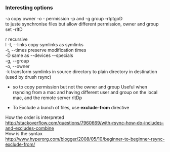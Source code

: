 ### Interesting options

-a copy owner -o - permission -p and -g group -rlptgoD    
to juste synchronise files but allow different permission, owner and group set -rltD    

r recursive    
l  -l, --links                 copy symlinks as symlinks   
-t, --times                 preserve modification times    
-D                          same as --devices --specials      
-g, --group   
-o, --owner   
-k transform symlinks in source directory to plain directory in destination (used by drush rsync)   

*  so to copy permission but not the owner and group 
Useful when rsyncing from a mac and having different user and group on the local mac, and the remote server
rltDp

* To Exclude a bunch of files, use **exclude-from** directive    

How the order is interpreted   
http://stackoverflow.com/questions/7960669/with-rsync-how-do-includes-and-excludes-combine   
How is the syntax   
http://www.hyperorg.com/blogger/2008/05/10/beginner-to-beginner-rsync-exclude-from/